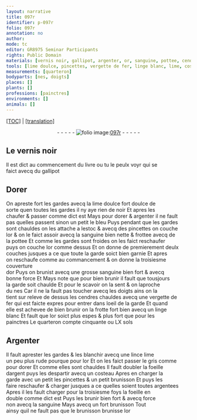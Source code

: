 ```yaml
---
layout: narrative
title: 097r
identifier: p-097r
folio: 097r
annotation: no
author:
mode: tc
editor: GR8975 Seminar Participants
rights: Public Domain
materials: [vernis noir, gallipot, argenter, or, sanguine, pottee, cendres, fer, linge blanc, Argenter, foeille dargent, argentees, foeille]
tools: [lime doulce, pincettes, vergette de fer, linge blanc, lime, costeau, brunisson]
measurements: [quarteron]
bodyparts: [nes, doigts]
places: []
plants: []
professions: [painctres]
environments: []
animals: []
---
```


 <p><a href="{{ site.baseurl }}/diplomatic/">[TOC]</a> | <a href="{{ site.baseurl }}/texts/p-097r_tl/" target="_blank">[translation]</a></p><div class="folio" align="center">- - - - - <a href="http://gallica.bnf.fr/ark:/12148/btv1b10500001g/f199.image" target="_blank"><img src="https://cu-mkp.github.io/2017-workshop-edition/assets/photo-icon.png" alt="folio image: " style="display:inline-block; margin-bottom:-3px;"/>097r</a> - - - - - </div>  
  

## Le <span class="m">vernis noir</span>

 
Il est dict au commencem<span class="exp">ent</span> du livre ou tu le peulx voyr qui se<br/> faict avecq du <span class="m">gallipot</span>
 
 
  

## Dorer

 
On apreste fort les gardes avecq la <span class="tl">lime doulce</span> fort doulce de<br/> sorte quen toutes les gardes il ny aye rien de noir Et apres les<br/> chaufer & passer co<span class="exp">mm</span>e dict est Mays pour dorer & <span class="m">argenter</span> il ne fault<br/> pas quelles passent sinon un petit le bleu Puys pendant que les gardes<br/> sont chauldes on les attache a lestoc & avecq des <span class="tl">pincettes</span> on couche<br/> l<span class="m">or</span> & on le faict assoir avecq la <span class="m">sanguine</span> bien nette & frottee avecq de<br/> la <span class="m">pottee</span> Et co<span class="exp">mm</span>e les gardes sont froides on les faict reschaufer<br/> puys on couche l<span class="m">or</span> co<span class="exp">mm</span>e dessus Et on donne <span class="del">de</span> premierem<span class="x"><span class="exp">ent</span></span> deulx<br/> couches jusques a ce que toute la garde soict bien garnie Et apres<br/> on reschaufe co<span class="exp">mm</span>e au commancem<span class="exp">ent</span> & on donne la troisiesme couverture<br/> d<span class="m">or</span> Puys on brunist avecq une grosse <span class="m">sanguine</span> bien fort & avecq<br/> bonne force <span class="del">Et</span> Mays note que <span class="add">pour</span> bien brunir il fault que tousjours<br/> la garde soit chaulde Et pour le scavoir <span class="sn">on la sent & on laproche<br/> du <span class="bp">nes</span></span> Car il ne la fault pas toucher avecq les <span class="bp">doigts</span> ains on la<br/> <span class="del">tient sur</span> releve de dessus les <span class="m">cendres</span> chauldes avecq une <span class="tl">vergette de<br/> <span class="m">fer</span></span> qui est faicte expres pour entrer dans loeil de la garde Et qua<span class="exp">n</span>d<br/> elle est achevee de bien brunir on la frotte fort bien avecq un <span class="tl"><span class="m">linge<br/> blanc</span></span> Et fault que l<span class="m">or</span> soict plus espes & plus fort que pour les<br/> <span class="pro">painctres</span> Le <span class="ms">quarteron</span> compte cinquante ou LX <span class="cn">s<span class="exp">ols</span></span>
 
 
  

## <span class="m">Argenter</span>

 
Il fault aprester les gardes & les blanchir avecq une <span class="del">lince</span> <span class="tl">lime</span><br/> un peu plus rude <span class="del">pour</span>que pour l<span class="m">or</span> Et on les faict passer le gris co<span class="exp">mm</span>e<br/> pour dorer Et co<span class="exp">mm</span>e elles sont chauldes Il fault doubler la <span class="m">foeille<br/> dargent</span> puys les despartir avecq un <span class="tl">costeau</span> Apres en charger la<br/> garde avec <span class="del">un petit</span> les <span class="tl">pincettes</span> & un petit <span class="tl">brunisson</span> Et puys les<br/> faire reschaufer & charger jusques a ce quelles soient toutes <span class="m">argentees</span><br/> Apres il les fault charger pour la troisiesme foys la <span class="m">foeille</span> en<br/> double co<span class="exp">mm</span>e dict est Puys les brunir bien fort & avecq force<br/> non avecq la <span class="m">sanguine</span> Mays avecq un fort <span class="tl">brunisson</span> Tout<br/> ainsy quil ne fault pas que le <span class="tl">brunisson</span> brunisse l<span class="m">or</span>
 
 